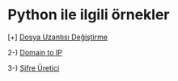 # Python ile ilgili örnekler

[+] [Dosya Uzantısı Değiştirme](https://github.com/saricayemre/python_examples/blob/main/dosya%20uzant%C4%B1s%C4%B1%20de%C4%9Fi%C5%9Ftirme/filenameconvert.py)

2-) [Domain to IP](https://github.com/saricayemre/python_examples/blob/main/domaintoip/domaintoip.py)

3-) [Şifre Üretici](https://github.com/saricayemre/python_examples/blob/main/rastgele_sifre_uret/sifre_uret.py)
